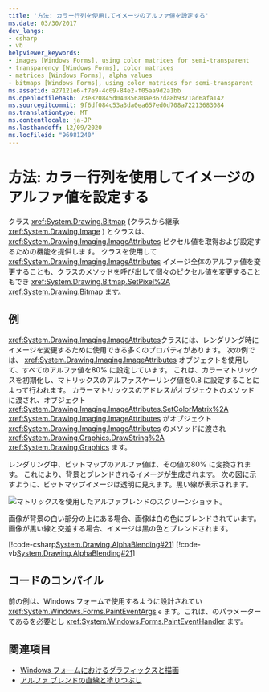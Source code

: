 ```yaml
---
title: '方法: カラー行列を使用してイメージのアルファ値を設定する'
ms.date: 03/30/2017
dev_langs:
- csharp
- vb
helpviewer_keywords:
- images [Windows Forms], using color matrices for semi-transparent
- transparency [Windows Forms], color matrices
- matrices [Windows Forms], alpha values
- bitmaps [Windows Forms], using color matrices for semi-transparent
ms.assetid: a27121e6-f7e9-4c09-84e2-f05aa9d2a1bb
ms.openlocfilehash: 73e820845d040856a0ae367da8b9371ad6afa142
ms.sourcegitcommit: 9f6df084c53a3da0ea657ed0d708a72213683084
ms.translationtype: MT
ms.contentlocale: ja-JP
ms.lasthandoff: 12/09/2020
ms.locfileid: "96981240"
---
```

# <a name="how-to-use-a-color-matrix-to-set-alpha-values-in-images"></a>方法: カラー行列を使用してイメージのアルファ値を設定する
クラス <xref:System.Drawing.Bitmap> (クラスから継承 <xref:System.Drawing.Image> ) とクラスは、 <xref:System.Drawing.Imaging.ImageAttributes> ピクセル値を取得および設定するための機能を提供します。 クラスを使用して <xref:System.Drawing.Imaging.ImageAttributes> イメージ全体のアルファ値を変更することも、クラスのメソッドを呼び出して個々のピクセル値を変更することもでき <xref:System.Drawing.Bitmap.SetPixel%2A> <xref:System.Drawing.Bitmap> ます。  
  
## <a name="example"></a>例  
 <xref:System.Drawing.Imaging.ImageAttributes>クラスには、レンダリング時にイメージを変更するために使用できる多くのプロパティがあります。 次の例では、 <xref:System.Drawing.Imaging.ImageAttributes> オブジェクトを使用して、すべてのアルファ値を80% に設定しています。 これは、カラーマトリックスを初期化し、マトリックスのアルファスケーリング値を0.8 に設定することによって行われます。 カラーマトリックスのアドレスがオブジェクトのメソッドに渡され、オブジェクト <xref:System.Drawing.Imaging.ImageAttributes.SetColorMatrix%2A> <xref:System.Drawing.Imaging.ImageAttributes> がオブジェクト <xref:System.Drawing.Imaging.ImageAttributes> のメソッドに渡され <xref:System.Drawing.Graphics.DrawString%2A> <xref:System.Drawing.Graphics> ます。  
  
 レンダリング中、ビットマップのアルファ値は、その値の80% に変換されます。 これにより、背景とブレンドされるイメージが生成されます。 次の図に示すように、ビットマップイメージは透明に見えます。黒い線が表示されます。  
  
 ![マトリックスを使用したアルファブレンドのスクリーンショット。](./media/how-to-use-a-color-matrix-to-set-alpha-values-in-images/alpha-blending-matrix.png "Image2")  
  
 画像が背景の白い部分の上にある場合、画像は白の色にブレンドされています。 画像が黒い線と交差する場合、イメージは黒の色とブレンドされます。  
  
 [!code-csharp[System.Drawing.AlphaBlending#21](~/samples/snippets/csharp/VS_Snippets_Winforms/System.Drawing.AlphaBlending/CS/Class1.cs#21)]
 [!code-vb[System.Drawing.AlphaBlending#21](~/samples/snippets/visualbasic/VS_Snippets_Winforms/System.Drawing.AlphaBlending/VB/Class1.vb#21)]  
  
## <a name="compiling-the-code"></a>コードのコンパイル  
 前の例は、Windows フォームで使用するように設計されてい <xref:System.Windows.Forms.PaintEventArgs> `e` ます。これは、のパラメーターであるを必要とし <xref:System.Windows.Forms.PaintEventHandler> ます。  
  
## <a name="see-also"></a>関連項目

- [Windows フォームにおけるグラフィックスと描画](graphics-and-drawing-in-windows-forms.md)
- [アルファ ブレンドの直線と塗りつぶし](alpha-blending-lines-and-fills.md)
